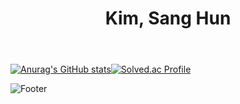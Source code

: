 <header>
  <h1 align="center">Kim, Sang Hun</h1>
</header>

[![Anurag's GitHub stats](https://github-readme-stats.vercel.app/api?username=kinsanghun)](https://github.com/anuraghazra/github-readme-stats)[![Solved.ac Profile](http://mazassumnida.wtf/api/generate_badge?boj=yaa0529)](https://solved.ac/yaa0529)

![Footer](https://capsule-render.vercel.app/api?type=waving&color=auto&height=200&section=footer)
